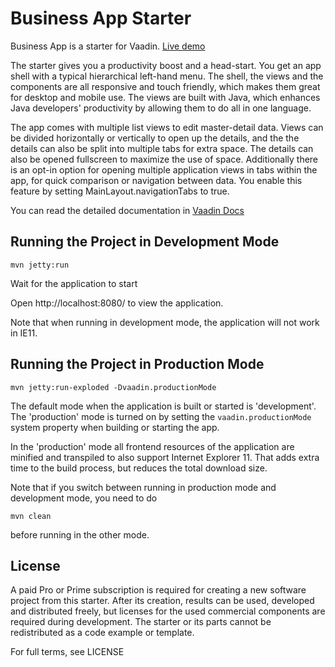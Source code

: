 # Business App Starter

Business App is a starter for Vaadin. [Live demo](https://business.demo.vaadin.com/)

The starter gives you a productivity boost and a head-start. You get an app shell with a typical hierarchical left-hand menu. The shell, the views and the components are all responsive and touch friendly, which makes them great for desktop and mobile use. The views are built with Java, which enhances Java developers' productivity by allowing them to do all in one language.

The app comes with multiple list views to edit master-detail data. Views can be divided horizontally or vertically to open up the details, and the the details can also be split into multiple tabs for extra space. The details can also be opened fullscreen to maximize the use of space. Additionally there is an opt-in option for opening multiple application views in tabs within the app, for quick comparison or navigation between data. You enable this feature by setting MainLayout.navigationTabs to true.

You can read the detailed documentation in [Vaadin Docs](https://vaadin.com/docs/business-app/overview.html)

## Running the Project in Development Mode

`mvn jetty:run`

Wait for the application to start

Open http://localhost:8080/ to view the application.

Note that when running in development mode, the application will not work in IE11.

## Running the Project in Production Mode

`mvn jetty:run-exploded -Dvaadin.productionMode`

The default mode when the application is built or started is 'development'. The 'production' mode is turned on by setting the `vaadin.productionMode` system property when building or starting the app.

In the 'production' mode all frontend resources of the application are minified and transpiled to also support Internet Explorer 11. That adds extra time to the build process, but reduces the total download size.

Note that if you switch between running in production mode and development mode, you need to do
```
mvn clean
```
before running in the other mode.

## License
A paid Pro or Prime subscription is required for creating a new software project from this starter. After its creation, results can be used, developed and distributed freely, but licenses for the used commercial components are required during development. The starter or its parts cannot be redistributed as a code example or template.

For full terms, see LICENSE
